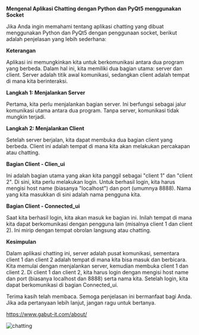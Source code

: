 **Mengenal Aplikasi Chatting dengan Python dan PyQt5 menggunakan Socket**

Jika Anda ingin memahami tentang aplikasi chatting yang dibuat menggunakan Python dan PyQt5 dengan penggunaan socket, berikut adalah penjelasan yang lebih sederhana:

**Keterangan**

Aplikasi ini memungkinkan kita untuk berkomunikasi antara dua program yang berbeda. Dalam hal ini, kita memiliki dua bagian utama: server dan client. Server adalah titik awal komunikasi, sedangkan client adalah tempat di mana kita berinteraksi.

**Langkah 1: Menjalankan Server**

Pertama, kita perlu menjalankan bagian server. Ini berfungsi sebagai jalur komunikasi utama antara dua program. Tanpa server, komunikasi tidak mungkin terjadi.

**Langkah 2: Menjalankan Client**

Setelah server berjalan, kita dapat membuka dua bagian client yang berbeda. Client ini adalah tempat di mana kita akan melakukan percakapan atau chatting.

**Bagian Client - Clien_ui**

Ini adalah bagian utama yang akan kita panggil sebagai "client 1" dan "client 2". Di sini, kita perlu melakukan login. Untuk berhasil login, kita harus mengisi host name (biasanya "localhost") dan port (umumnya 8888). Nama yang kita masukkan di sini adalah nama pengguna kita.

**Bagian Client - Connected_ui**

Saat kita berhasil login, kita akan masuk ke bagian ini. Inilah tempat di mana kita dapat berkomunikasi dengan pengguna lain (misalnya client 1 dan client 2). Ini mirip dengan tempat obrolan langsung atau chatting.

**Kesimpulan**

Dalam aplikasi chatting ini, server adalah pusat komunikasi, sementara client 1 dan client 2 adalah tempat di mana kita bisa masuk dan berbicara. Kita memulai dengan menjalankan server, kemudian membuka client 1 dan client 2. Di client 1 dan client 2, kita harus login dengan mengisi host name dan port (biasanya localhost dan 8888) serta nama kita. Setelah login, kita dapat berkomunikasi di bagian Connected_ui.

Terima kasih telah membaca. Semoga penjelasan ini bermanfaat bagi Anda. Jika ada pertanyaan lebih lanjut, jangan ragu untuk bertanya.

https://www.gabut-it.com/about/


![chatting](https://raw.githubusercontent.com/zakafahmi/aplikasi-chatting-python-pyqt5-socket-/main/chatting.png)
